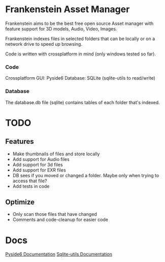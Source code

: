 # Frankenstein Asset Manager

Frankenstein aims to be the best free open source Asset manager with feature support for 3D models, Audio, Video,
Images.

Frankenstein indexes files in selected folders that can be locally or on a network drive to speed up browsing.

Code is written with crossplatform in mind (only windows tested so far). 

### Code

Crossplatform
GUI: Pyside6
Database: SQLite (sqlite-utils to read/write)

### Database

The database.db file (sqlite) contains tables of each folder that's indexed.

# TODO

## Features

* Make thumbnails of files and store locally
* Add support for Audio files
* Add support for 3d files
* Add support for EXR files
* DB sees if you moved or changed a folder. Maybe only when trying to access that file?
* Add tests in code

## Optimize

* Only scan those files that have changed
* Comments and code-cleanup for easier code


# Docs

[Pyside6 Documentation](https://doc.qt.io/qtforpython/contents.html)
[Sqlite-utils Documentation](https://sqlite-utils.datasette.io/en/stable/python-api.html)
